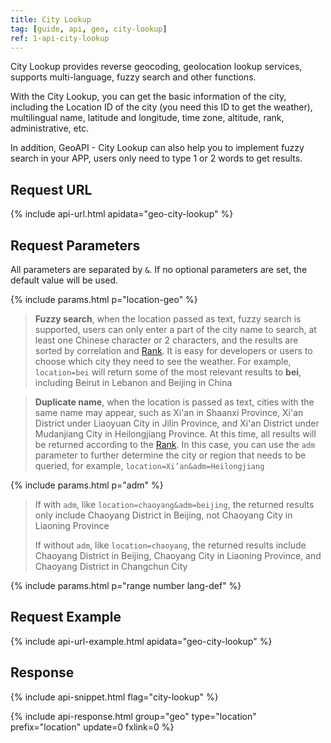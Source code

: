 ```yaml
---
title: City Lookup
tag: [guide, api, geo, city-lookup]
ref: 1-api-city-lookup
---
```


City Lookup provides reverse geocoding, geolocation lookup services, supports multi-language, fuzzy search and other functions.

With the City Lookup, you can get the basic information of the city, including the Location ID of the city (you need this ID to get the weather), multilingual name, latitude and longitude, time zone, altitude, rank, administrative, etc.

In addition, GeoAPI - City Lookup can also help you to implement fuzzy search in your APP, users only need to type 1 or 2 words to get results.

## Request URL

{% include api-url.html apidata="geo-city-lookup" %}

## Request Parameters

All parameters are separated by `&`. If no optional parameters are set, the default value will be used.

{% include params.html p="location-geo" %}

> **Fuzzy search**, when the location passed as text, fuzzy search is supported, users can only enter a part of the city name to search, at least one Chinese character or 2 characters, and the results are sorted by correlation and [Rank](/en/docs/resource/glossary/#rank). It is easy for developers or users to choose which city they need to see the weather. For example, `location=bei` will return some of the most relevant results to **bei**, including Beirut in Lebanon and Beijing in China

> **Duplicate name**, when the location is passed as text, cities with the same name may appear, such as Xi'an in Shaanxi Province, Xi'an District under Liaoyuan City in Jilin Province, and Xi'an District under Mudanjiang City in Heilongjiang Province. At this time, all results will be returned according to the [Rank](/en/docs/resource/glossary/#rank). In this case, you can use the `adm` parameter to further determine the city or region that needs to be queried, for example, `location=Xi’an&adm=Heilongjiang`

{% include params.html p="adm" %}

> If with `adm`, like `location=chaoyang&adm=beijing`, the returned results only include Chaoyang District in Beijing, not Chaoyang City in Liaoning Province
>
> If without `adm`, like `location=chaoyang`, the returned results include Chaoyang District in Beijing, Chaoyang City in Liaoning Province, and Chaoyang District in Changchun City

{% include params.html p="range number lang-def" %}

## Request Example

{% include api-url-example.html apidata="geo-city-lookup" %}

## Response

{% include api-snippet.html flag="city-lookup" %}

{% include api-response.html group="geo" type="location" prefix="location" update=0 fxlink=0 %}